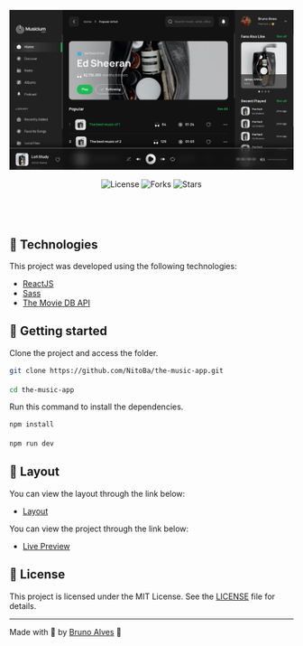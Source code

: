 <p align="center">
  <img alt="preview image" src=".github/preview.png">
</p>

<p align="center">
  <img  src="https://img.shields.io/static/v1?label=license&message=MIT&color=1db954&labelColor=797979" alt="License">
  
  <img src="https://img.shields.io/github/forks/NitoBa/the-movie-app?label=forks&message=MIT&color=1db954&labelColor=797979" alt="Forks">

  <img src="https://img.shields.io/github/stars/NitoBa/the-movie-app?label=stars&message=MIT&color=1db954&labelColor=797979" alt="Stars">
</p>

<h1 align="center">
</h1>

<br>

## 🧪 Technologies

This project was developed using the following technologies:

- [ReactJS](https://reactjs.org/)
- [Sass](https://sass-lang.com/documentation/)
- [The Movie DB API](https://www.themoviedb.org/documentation/api)

## 🚀 Getting started

Clone the project and access the folder.

```bash
git clone https://github.com/NitoBa/the-music-app.git

cd the-music-app
```

Run this command to install the dependencies.

```bash
npm install

npm run dev
```

## 🔖 Layout

You can view the layout through the link below:
- [Layout](https://www.figma.com/file/2hDUJbv2lFbm0naKZXMhHE/Music-Stream-Desktop-(Community)?node-id=2%3A192)

You can view the project through the link below:

- [Live Preview](https://the-music-app.vercel.app/)

## 📝 License

This project is licensed under the MIT License. See the [LICENSE](LICENSE) file for details.

---

Made with 💜 by [Bruno Alves](https://profile-website-murex.vercel.app/) 👋